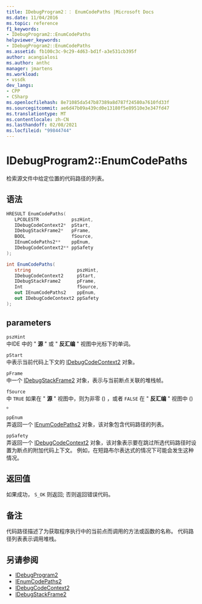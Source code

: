```yaml
---
title: IDebugProgram2：： EnumCodePaths |Microsoft Docs
ms.date: 11/04/2016
ms.topic: reference
f1_keywords:
- IDebugProgram2::EnumCodePaths
helpviewer_keywords:
- IDebugProgram2::EnumCodePaths
ms.assetid: fb100c3c-9c29-4d63-bd1f-a3e531cb395f
author: acangialosi
ms.author: anthc
manager: jmartens
ms.workload:
- vssdk
dev_langs:
- CPP
- CSharp
ms.openlocfilehash: 8e71085da547b87389a8d787f24580a7610fd33f
ms.sourcegitcommit: ae6d47b09a439cd0e13180f5e89510e3e347fd47
ms.translationtype: MT
ms.contentlocale: zh-CN
ms.lasthandoff: 02/08/2021
ms.locfileid: "99844744"
---
```

# <a name="idebugprogram2enumcodepaths"></a>IDebugProgram2::EnumCodePaths
检索源文件中给定位置的代码路径的列表。

## <a name="syntax"></a>语法

```cpp
HRESULT EnumCodePaths( 
   LPCOLESTR            pszHint,
   IDebugCodeContext2*  pStart,
   IDebugStackFrame2*   pFrame,
   BOOL                 fSource,
   IEnumCodePaths2**    ppEnum,
   IDebugCodeContext2** ppSafety
);
```

```csharp
int EnumCodePaths( 
   string                 pszHint,
   IDebugCodeContext2     pStart,
   IDebugStackFrame2      pFrame,
   Int                    fSource,
   out IEnumCodePaths2    ppEnum,
   out IDebugCodeContext2 ppSafety
);
```

## <a name="parameters"></a>parameters
`pszHint`\
中IDE 中的 " **源** " 或 " **反汇编** " 视图中光标下的单词。

`pStart`\
中表示当前代码上下文的 [IDebugCodeContext2](../../../extensibility/debugger/reference/idebugcodecontext2.md) 对象。

`pFrame`\
中一个 [IDebugStackFrame2](../../../extensibility/debugger/reference/idebugstackframe2.md) 对象，表示与当前断点关联的堆栈帧。

`fSource`\
中 `TRUE` 如果在 " **源** " 视图中，则为非零 () ，或者 `FALSE` 在 " **反汇编** " 视图中 () 。

`ppEnum`\
弄返回一个 [IEnumCodePaths2](../../../extensibility/debugger/reference/ienumcodepaths2.md) 对象，该对象包含代码路径的列表。

`ppSafety`\
弄返回一个 [IDebugCodeContext2](../../../extensibility/debugger/reference/idebugcodecontext2.md) 对象，该对象表示要在跳过所选代码路径时设置为断点的附加代码上下文。 例如，在短路布尔表达式的情况下可能会发生这种情况。

## <a name="return-value"></a>返回值
 如果成功， `S_OK` 则返回; 否则返回错误代码。

## <a name="remarks"></a>备注
 代码路径描述了为获取程序执行中的当前点而调用的方法或函数的名称。 代码路径列表表示调用堆栈。

## <a name="see-also"></a>另请参阅
- [IDebugProgram2](../../../extensibility/debugger/reference/idebugprogram2.md)
- [IEnumCodePaths2](../../../extensibility/debugger/reference/ienumcodepaths2.md)
- [IDebugCodeContext2](../../../extensibility/debugger/reference/idebugcodecontext2.md)
- [IDebugStackFrame2](../../../extensibility/debugger/reference/idebugstackframe2.md)

